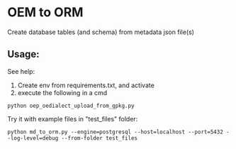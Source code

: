 # OEM to ORM

Create database tables (and schema) from metadata json file(s)

## Usage:
See help: 
1. Create env from requirements.txt, and activate
2. execute the following in a cmd
```
python oep_oedialect_upload_from_gpkg.py
```

Try it with example files in "test_files" folder:
```
python md_to_orm.py --engine=postgresql --host=localhost --port=5432 --log-level=debug --from-folder test_files
```